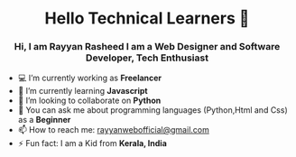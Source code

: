<h1 align="center">Hello Technical Learners 👋</h1>
<h3 align="center">Hi, I am Rayyan Rasheed I am a Web Designer and Software Developer, Tech Enthusiast</h3>



- 💻 I’m currently working as **Freelancer**
- :book: I’m currently learning **Javascript**
- 👯 I’m looking to collaborate on **Python**
- 💬 You can ask me about programming languages (Python,Html and Css) as a **Beginner**
- 📫 How to reach me: rayyanwebofficial@gmail.com
- ⚡ Fun fact: I am a Kid from **Kerala, India**

